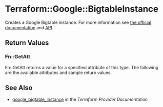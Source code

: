 # Terraform::Google::BigtableInstance

Creates a Google Bigtable instance. For more information see
[the official documentation](https://cloud.google.com/bigtable/) and
[API](https://cloud.google.com/bigtable/docs/go/reference).

## Return Values

### Fn::GetAtt

Fn::GetAtt returns a value for a specified attribute of this type. The following are the available attributes and sample return values.

## See Also

* [google_bigtable_instance](https://www.terraform.io/docs/providers/google/r/bigtable_instance.html) in the _Terraform Provider Documentation_